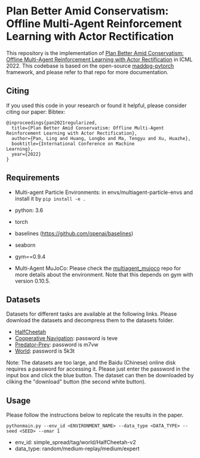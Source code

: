 # Plan Better Amid Conservatism: Offline Multi-Agent Reinforcement Learning with Actor Rectification

This repository is the implementation of [Plan Better Amid Conservatism: Offline Multi-Agent Reinforcement Learning with Actor Rectification](https://proceedings.mlr.press/v162/pan22a/pan22a.pdf) in ICML 2022. This codebase is based on the open-source [maddpg-pytorch](https://github.com/shariqiqbal2810/maddpg-pytorch) framework, and please refer to that repo for more documentation.

## Citing

If you used this code in your research or found it helpful, please consider citing our paper:
Bibtex:

```
@inproceedings{pan2021regularized,
  title={Plan Better Amid Conservatism: Offline Multi-Agent Reinforcement Learning with Actor Rectification},
  author={Pan, Ling and Huang, Longbo and Ma, Tengyu and Xu, Huazhe},
  booktitle={International Conference on Machine
Learning},
  year={2022}
}
```

## Requirements

- Multi-agent Particle Environments: in envs/multiagent-particle-envs and install it by `pip install -e .`

- python: 3.6

- torch
- baselines (https://github.com/openai/baselines)
- seaborn
- gym==0.9.4

- Multi-Agent MuJoCo: Please check the [multiagent_mujoco](https://github.com/schroederdewitt/multiagent_mujoco) repo for more details about the environment. Note that this depends on gym with version 0.10.5.

## Datasets
Datasets for different tasks are available at the following links. Please download the datasets and decompress them to the datasets folder.
- [HalfCheetah](https://drive.google.com/file/d/1zELoWUZoy3wPpwYni9t_TbzOjF4Px2f0/view?usp=sharing)
- [Cooperative Navigation](https://pan.baidu.com/s/1QtyCSFAiSH9yn3dSiCP6gA): password is teve
- [Predator-Prey](https://pan.baidu.com/s/16W-UyyCtfKDt9oTgeNOhJA): password is m7vw
- [World](https://pan.baidu.com/s/1pjZmeIAlaepPpug3b5olGA): password is 5k3t

Note: The datasets are too large, and the Baidu (Chinese) online disk requires a password for accessing it. Please just enter the password in the input box and click the blue button. The dataset can then be downloaded by cliking the "download" button (the second white button).

## Usage

Please follow the instructions below to replicate the results in the paper. 

```
pythonmain.py --env_id <ENVIRONMENT_NAME> --data_type <DATA_TYPE> --seed <SEED> --omar 1
```

- env_id: simple_spread/tag/world/HalfCheetah-v2
- data_type: random/medium-replay/medium/expert


